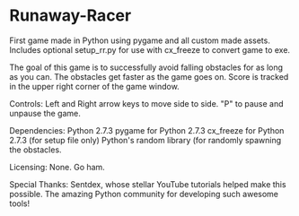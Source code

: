 # Runaway-Racer
First game made in Python using pygame and all custom made assets. Includes optional setup_rr.py for use with cx_freeze to convert game to exe. 

The goal of this game is to successfully avoid falling obstacles for as long as you can. The obstacles get faster as the game goes on. Score is tracked in the upper right corner of the game window. 

Controls:
Left and Right arrow keys to move side to side.
"P" to pause and unpause the game.

Dependencies:
Python 2.7.3
pygame for Python 2.7.3
cx_freeze for Python 2.7.3 (for setup file only)
Python's random library (for randomly spawning the obstacles.

Licensing:
None. Go ham.

Special Thanks:
Sentdex, whose stellar YouTube tutorials helped make this possible.
The amazing Python community for developing such awesome tools!
